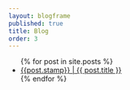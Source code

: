 ```yaml
---
layout: blogframe
published: true
title: Blog
order: 3
---
```

  <ul>
    {% for post in site.posts %}
      <li>
        <a class="post-title" href="#" data-url={{ post.url }} onclick="openBlog(this)">{{post.stamp}} | {{ post.title }}</a>
      </li>
    {% endfor %}
  </ul>
